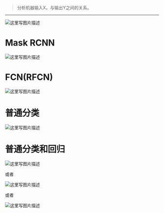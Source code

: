 > 分析机器输入X，与输出Y之间的关系。


----------
![这里写图片描述](http://img.blog.csdn.net/20180323093704054?watermark/2/text/aHR0cDovL2Jsb2cuY3Nkbi5uZXQvd2M3ODE3MDgyNDk=/font/5a6L5L2T/fontsize/400/fill/I0JBQkFCMA==/dissolve/70/gravity/SouthEast)

# Mask RCNN
![这里写图片描述](http://img.blog.csdn.net/20180323093816354?watermark/2/text/aHR0cDovL2Jsb2cuY3Nkbi5uZXQvd2M3ODE3MDgyNDk=/font/5a6L5L2T/fontsize/400/fill/I0JBQkFCMA==/dissolve/70/gravity/SouthEast)

# FCN(RFCN)
![这里写图片描述](http://img.blog.csdn.net/20180323093845610?watermark/2/text/aHR0cDovL2Jsb2cuY3Nkbi5uZXQvd2M3ODE3MDgyNDk=/font/5a6L5L2T/fontsize/400/fill/I0JBQkFCMA==/dissolve/70/gravity/SouthEast)

# 普通分类
![这里写图片描述](http://img.blog.csdn.net/20180323094255955?watermark/2/text/aHR0cDovL2Jsb2cuY3Nkbi5uZXQvd2M3ODE3MDgyNDk=/font/5a6L5L2T/fontsize/400/fill/I0JBQkFCMA==/dissolve/70/gravity/SouthEast)

# 普通分类和回归
![这里写图片描述](http://img.blog.csdn.net/20180323094847341?watermark/2/text/aHR0cDovL2Jsb2cuY3Nkbi5uZXQvd2M3ODE3MDgyNDk=/font/5a6L5L2T/fontsize/400/fill/I0JBQkFCMA==/dissolve/70/gravity/SouthEast)

或者

![这里写图片描述](http://img.blog.csdn.net/20180323095111955?watermark/2/text/aHR0cDovL2Jsb2cuY3Nkbi5uZXQvd2M3ODE3MDgyNDk=/font/5a6L5L2T/fontsize/400/fill/I0JBQkFCMA==/dissolve/70/gravity/SouthEast)

或者

![这里写图片描述](http://img.blog.csdn.net/20180323100218496?watermark/2/text/aHR0cDovL2Jsb2cuY3Nkbi5uZXQvd2M3ODE3MDgyNDk=/font/5a6L5L2T/fontsize/400/fill/I0JBQkFCMA==/dissolve/70/gravity/SouthEast)

